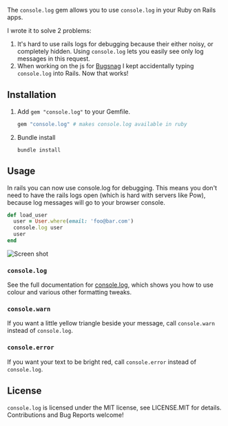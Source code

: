 The `console.log` gem allows you to use `console.log` in your Ruby on Rails apps.

I wrote it to solve 2 problems:
1. It's hard to use rails logs for debugging because their either noisy, or completely hidden. Using
   `console.log` lets you easily see only log messages in this request.
1. When working on the js for [Bugsnag](https://bugsnag.com/) I kept accidentally typing `console.log`
   into Rails. Now that works!

## Installation

1. Add `gem "console.log"` to your Gemfile.
    ```ruby
    gem "console.log" # makes console.log available in ruby
    ```
2. Bundle install
    ```shell
    bundle install
    ```

## Usage

In rails you can now use console.log for debugging. This means you don't need
to have the rails logs open (which is hard with servers like Pow), because log
messages will go to your browser console.

```ruby
def load_user
  user = User.where(email: 'foo@bar.com')
  console.log user
  user
end
```

![Screen shot](http://i.imgur.com/QJjjmjf.png)

### `console.log`

See the full documentation for
[console.log](https://developer.chrome.com/devtools/docs/console-api#consolelogobject-object),
which shows you how to use colour and various other formatting tweaks.

### `console.warn`

If you want a little yellow triangle beside your message, call `console.warn` instead of `console.log`.

### `console.error`

If you want your text to be bright red, call `console.error` instead of `console.log`.

## License

`console.log` is licensed under the MIT license, see LICENSE.MIT for details.
Contributions and Bug Reports welcome!
